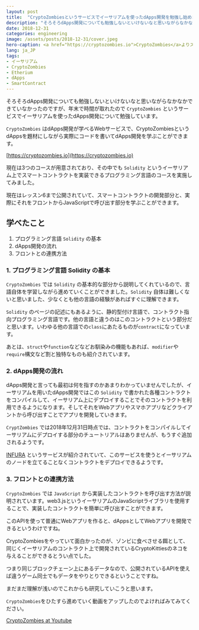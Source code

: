 ```yaml
---
layout: post
title:  "CryptoZombiesというサービスでイーサリアムを使ったdApps開発を勉強し始めました"
description: "そろそろdApps開発についても勉強しないといけないなと思いながらなかなかできていなかったのですが、年末で時間が取れたので CryptoZombiesというサービスでイーサリアムを使ったdApps開発について勉強しています。"
date: 2018-12-31
categories: engineering
image: /assets/posts/2018-12-31/cover.jpeg
hero-caption: <a href="https://cryptozombies.io">CryptoZombies</a>よりスクリーンショット
lang: ja_JP
tags:
- イーサリアム
- CryptoZombies
- Etherium
- dApps
- SmartContract
---
```


そろそろdApps開発についても勉強しないといけないなと思いながらなかなかできていなかったのですが、年末で時間が取れたので `CryptoZombies` というサービスでイーサリアムを使ったdApps開発について勉強しています。

`CryptoZombies` はdApps開発が学べるWebサービスで、CryptoZombiesというdAppsを題材にしながら実際にコードを書いてdApps開発を学ぶことができます。

[https://cryptozombies.io](https://cryptozombies.io)

現在は3つのコースが用意されており、その中でも `Solidity` というイーサリアム上でスマートコントラクトを実装できるプログラミング言語のコースを実施してみました。

現在はレッスン6まで公開されていて、スマートコントラクトの開発部分と、実際にそれをフロントからJavaScriptで呼び出す部分を学ぶことができます。

## 学べたこと

1. プログラミング言語 `Solidity` の基本
2. dApps開発の流れ
3. フロントとの連携方法

### 1. プログラミング言語 Solidity の基本

`CryptoZombies` では `Solidity` の基本的な部分から説明してくれているので、言語自体を学習しながら進めていくことができました。`Solidity` 自体は難しくないと思いました、少なくとも他の言語の経験があればすぐに理解できます。

`Solidity` のページの記述にもあるように、静的型付け言語で、コントラクト指向プログラミング言語です。他の言語と違うのはこのコントラクトという部分だと思います。いわゆる他の言語での`class`にあたるものが`contract`になっています。

あとは、`struct`や`function`などなどお馴染みの機能もあれば、`modifier`や`require`構文など割と独特なものも紹介されています。

### 2. dApps開発の流れ

dApps開発と言っても最初は何を指すのかあまりわかっていませんでしたが、イーサリアムを用いたdApps開発ではこの `Solidity` で書かれた各種コントラクトをコンパイルして、イーサリアム上にデプロイすることでそのコントラクトを利用できるようになります。そしてそれをWebアプリやスマホアプリなどクライアントから呼び出すことでアプリを開発していきます。

`CryptZombies` では2018年12月31日時点では、コントラクトをコンパイルしてイーサリアムにデプロイする部分のチュートリアルはありませんが、もうすぐ追加されるようです。

[INFURA](https://infura.io) というサービスが紹介されていて、このサービスを使うとイーサリアムのノードを立てることなくコントラクトをデプロイできるようです。

### 3. フロントとの連携方法

`CryptoZombies` では `JavaScript` から実装したコントラクトを呼び出す方法が説明されています。web3.jsというイーサリアムのJavaScriptライブラリを使用することで、実装したコントラクトを簡単に呼び出すことができます。

このAPIを使って普通にWebアプリを作ると、dAppsとしてWebアプリを開発できるというわけですね。


CryptoZombiesをやっていて面白かったのが、ゾンビに食べさせる餌として、同じくイーサリアムのコントラクト上で開発されているCryptoKittiesのネコを与えることができるとうい点でした。

つまり同じブロックチェーン上にあるデータなので、公開されているAPIを使えば違うゲーム同士でもデータをやりとりできるということですね。

まだまだ理解が浅いのでこれからも研究していこうと思います。

`CryptoZombies`をひたすら進めていく動画をアップしたのでよければみてみてください。

[CryptoZombies at Youtube](https://www.youtube.com/playlist?list=PLCwKASeEZrUvXfSoOTE5eud4F7oBYX0H7)